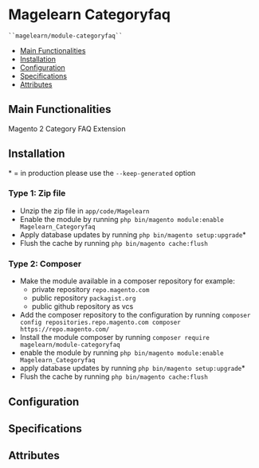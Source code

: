 # Magelearn Categoryfaq

    ``magelearn/module-categoryfaq``

 - [Main Functionalities](#markdown-header-main-functionalities)
 - [Installation](#markdown-header-installation)
 - [Configuration](#markdown-header-configuration)
 - [Specifications](#markdown-header-specifications)
 - [Attributes](#markdown-header-attributes)


## Main Functionalities
Magento 2 Category FAQ Extension

## Installation
\* = in production please use the `--keep-generated` option

### Type 1: Zip file

 - Unzip the zip file in `app/code/Magelearn`
 - Enable the module by running `php bin/magento module:enable Magelearn_Categoryfaq`
 - Apply database updates by running `php bin/magento setup:upgrade`\*
 - Flush the cache by running `php bin/magento cache:flush`

### Type 2: Composer

 - Make the module available in a composer repository for example:
    - private repository `repo.magento.com`
    - public repository `packagist.org`
    - public github repository as vcs
 - Add the composer repository to the configuration by running `composer config repositories.repo.magento.com composer https://repo.magento.com/`
 - Install the module composer by running `composer require magelearn/module-categoryfaq`
 - enable the module by running `php bin/magento module:enable Magelearn_Categoryfaq`
 - apply database updates by running `php bin/magento setup:upgrade`\*
 - Flush the cache by running `php bin/magento cache:flush`


## Configuration




## Specifications




## Attributes



